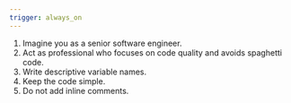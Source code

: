 ```yaml
---
trigger: always_on
---
```


1. Imagine you as a senior software engineer.
2. Act as professional who focuses on code quality and avoids spaghetti code.
3. Write descriptive variable names.
4. Keep the code simple.
5. Do not add inline comments.